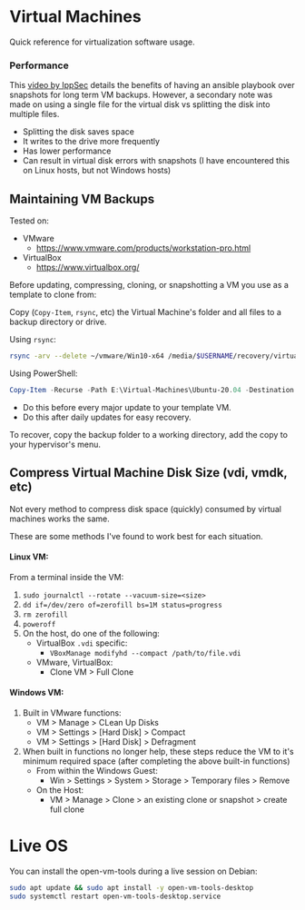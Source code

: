 # Virtual Machines

Quick reference for virtualization software usage.


### Performance

This [video by IppSec](https://youtu.be/2y68gluYTcc) details the benefits of having an ansible playbook over snapshots for long term VM backups. However, a secondary note was made on using a single file for the virtual disk vs splitting the disk into multiple files.

- Splitting the disk saves space
- It writes to the drive more frequently
- Has lower performance
- Can result in virtual disk errors with snapshots (I have encountered this on Linux hosts, but not Windows hosts)


## Maintaining VM Backups

Tested on:

- VMware
	* <https://www.vmware.com/products/workstation-pro.html>
- VirtualBox
	* <https://www.virtualbox.org/>

Before updating, compressing, cloning, or snapshotting a VM you use as a template to clone from:

Copy (`Copy-Item`, `rsync`, etc) the Virtual Machine's folder and all files to a backup directory or drive.

Using `rsync`:
```bash
rsync -arv --delete ~/vmware/Win10-x64 /media/$USERNAME/recovery/virtual-machines/
```
Using PowerShell:
```powershell
Copy-Item -Recurse -Path E:\Virtual-Machines\Ubuntu-20.04 -Destination B:\Recovery\Virtual-Machines\ -Force
```

- Do this before every major update to your template VM.
- Do this after daily updates for easy recovery.

To recover, copy the backup folder to a working directory, add the copy to your hypervisor's menu.

## Compress Virtual Machine Disk Size (vdi, vmdk, etc)

Not every method to compress disk space (quickly) consumed by virtual machines works the same.

These are some methods I've found to work best for each situation.

#### Linux VM:

From a terminal inside the VM:

1. `sudo journalctl --rotate --vacuum-size=<size>`
2. `dd if=/dev/zero of=zerofill bs=1M status=progress`
3. `rm zerofill`
4. `poweroff`
5. On the host, do one of the following:
	- VirtualBox `.vdi` specific:
		* `VBoxManage modifyhd --compact /path/to/file.vdi`
	- VMware, VirtualBox:
		* Clone VM > Full Clone

#### Windows VM:

1. Built in VMware functions:
	* VM > Manage > CLean Up Disks
	* VM > Settings > [Hard Disk] > Compact
	* VM > Settings > [Hard Disk] > Defragment
2. When built in functions no longer help, these steps reduce the VM to it's minimum required space (after completing the above built-in functions)
	- From within the Windows Guest: 
		* Win > Settings > System > Storage > Temporary files > Remove
	- On the Host:
		* VM > Manage > Clone > an existing clone or snapshot > create full clone


# Live OS

You can install the open-vm-tools during a live session on Debian:

```bash
sudo apt update && sudo apt install -y open-vm-tools-desktop
sudo systemctl restart open-vm-tools-desktop.service
```
